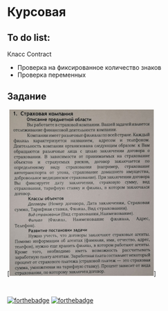 # Курсовая

## To do list:

Класс Contract
- Проверка на фиксированное количество знаков
- Проверка переменных

## Задание

[![Задание](https://github.com/CreativeWex/Course/blob/master/task.png)]

<br>

[![forthebadge](https://forthebadge.com/images/badges/made-with-c.svg)](https://forthebadge.com)
[![forthebadge](https://forthebadge.com/images/badges/built-with-love.svg)](https://forthebadge.com)

 